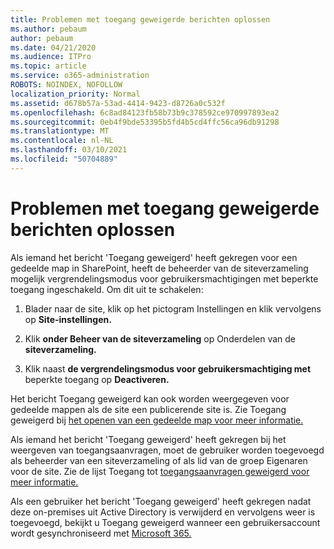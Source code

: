 ```yaml
---
title: Problemen met toegang geweigerde berichten oplossen
ms.author: pebaum
author: pebaum
ms.date: 04/21/2020
ms.audience: ITPro
ms.topic: article
ms.service: o365-administration
ROBOTS: NOINDEX, NOFOLLOW
localization_priority: Normal
ms.assetid: d678b57a-53ad-4414-9423-d8726a0c532f
ms.openlocfilehash: 6c8ad84123fb58b73b9c378592ce970997893ea2
ms.sourcegitcommit: 0eb4f9bde53395b5fd4b5cd4ffc56ca96db91298
ms.translationtype: MT
ms.contentlocale: nl-NL
ms.lasthandoff: 03/10/2021
ms.locfileid: "50704889"
---
```

# <a name="troubleshoot-access-denied-messages"></a>Problemen met toegang geweigerde berichten oplossen

Als iemand het bericht 'Toegang geweigerd' heeft gekregen voor een gedeelde map in SharePoint, heeft de beheerder van de siteverzameling mogelijk vergrendelingsmodus voor gebruikersmachtigingen met beperkte toegang ingeschakeld. Om dit uit te schakelen: 
  
1. Blader naar de site, klik op het pictogram Instellingen en klik vervolgens op **Site-instellingen.**
    
2. Klik **onder Beheer van de siteverzameling** op Onderdelen van de **siteverzameling.**
    
3. Klik naast **de vergrendelingsmodus voor gebruikersmachtiging met** beperkte toegang op **Deactiveren.**
    
Het bericht Toegang geweigerd kan ook worden weergegeven voor gedeelde mappen als de site een publicerende site is. Zie Toegang geweigerd bij [het openen van een gedeelde map voor meer informatie.](https://answers.microsoft.com/windows/forum/windows_7-files/access-denied-to-share-folder/79fae49d-cddf-4845-8ac8-c141884d85fb)
  
Als iemand het bericht 'Toegang geweigerd' heeft gekregen bij het weergeven van toegangsaanvragen, moet de gebruiker worden toegevoegd als beheerder van een siteverzameling of als lid van de groep Eigenaren voor de site. Zie de lijst Toegang tot [toegangsaanvragen geweigerd voor meer informatie.](https://go.microsoft.com/fwlink/?linkid=2004220)
  
Als een gebruiker het bericht 'Toegang geweigerd' heeft gekregen nadat deze on-premises uit Active Directory is verwijderd en vervolgens weer is toegevoegd, bekijkt u Toegang geweigerd wanneer een gebruikersaccount wordt gesynchroniseerd met [Microsoft 365.](https://go.microsoft.com/fwlink/?linkid=2004318)
  

